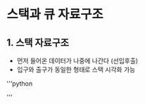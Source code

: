 # 스택과 큐 자료구조 

## 1. 스택 자료구조 

- 먼저 들어온 데이터가 나중에 나간다 (선입후출) 
- 입구와 출구가 동일한 형태로 스택 시각화 가능 

'''python 

'''
